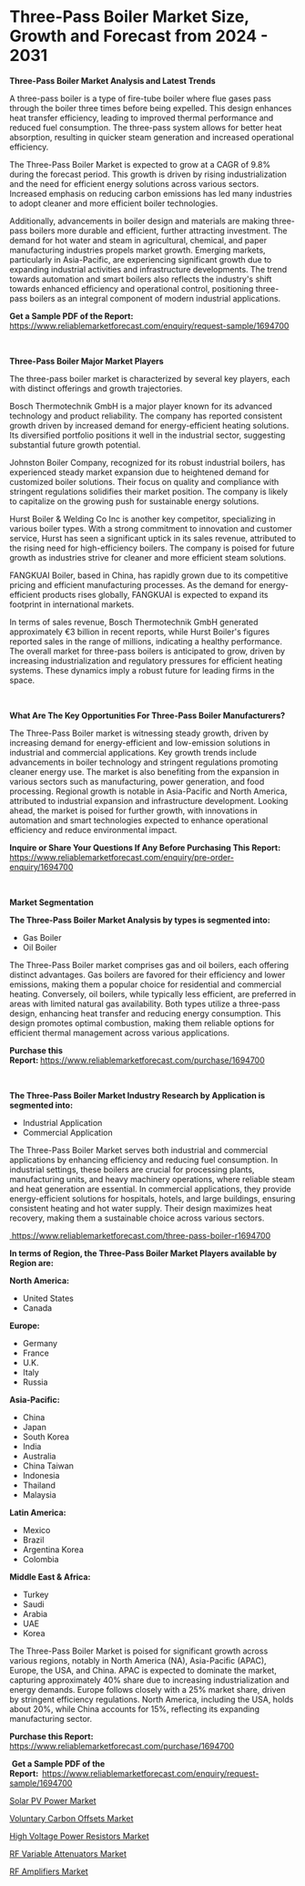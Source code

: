 <p><h1>Three-Pass Boiler Market Size, Growth and Forecast from 2024 - 2031</h1></p><p><strong>Three-Pass Boiler Market Analysis and Latest Trends</strong></p>
<p><p>A three-pass boiler is a type of fire-tube boiler where flue gases pass through the boiler three times before being expelled. This design enhances heat transfer efficiency, leading to improved thermal performance and reduced fuel consumption. The three-pass system allows for better heat absorption, resulting in quicker steam generation and increased operational efficiency.</p><p>The Three-Pass Boiler Market is expected to grow at a CAGR of 9.8% during the forecast period. This growth is driven by rising industrialization and the need for efficient energy solutions across various sectors. Increased emphasis on reducing carbon emissions has led many industries to adopt cleaner and more efficient boiler technologies.</p><p>Additionally, advancements in boiler design and materials are making three-pass boilers more durable and efficient, further attracting investment. The demand for hot water and steam in agricultural, chemical, and paper manufacturing industries propels market growth. Emerging markets, particularly in Asia-Pacific, are experiencing significant growth due to expanding industrial activities and infrastructure developments. The trend towards automation and smart boilers also reflects the industry's shift towards enhanced efficiency and operational control, positioning three-pass boilers as an integral component of modern industrial applications.</p></p>
<p><strong>Get a Sample PDF of the Report:&nbsp;</strong> <a href="https://www.reliablemarketforecast.com/enquiry/request-sample/1694700?utm_campaign=1283&utm_medium=2&utm_source=Github&utm_content=ia&utm_term=06102024&utm_id=three-pass-boiler">https://www.reliablemarketforecast.com/enquiry/request-sample/1694700</a></p>
<p>&nbsp;</p>
<p><strong>Three-Pass Boiler Major Market Players</strong></p>
<p><p>The three-pass boiler market is characterized by several key players, each with distinct offerings and growth trajectories. </p><p>Bosch Thermotechnik GmbH is a major player known for its advanced technology and product reliability. The company has reported consistent growth driven by increased demand for energy-efficient heating solutions. Its diversified portfolio positions it well in the industrial sector, suggesting substantial future growth potential.</p><p>Johnston Boiler Company, recognized for its robust industrial boilers, has experienced steady market expansion due to heightened demand for customized boiler solutions. Their focus on quality and compliance with stringent regulations solidifies their market position. The company is likely to capitalize on the growing push for sustainable energy solutions.</p><p>Hurst Boiler & Welding Co Inc is another key competitor, specializing in various boiler types. With a strong commitment to innovation and customer service, Hurst has seen a significant uptick in its sales revenue, attributed to the rising need for high-efficiency boilers. The company is poised for future growth as industries strive for cleaner and more efficient steam solutions.</p><p>FANGKUAI Boiler, based in China, has rapidly grown due to its competitive pricing and efficient manufacturing processes. As the demand for energy-efficient products rises globally, FANGKUAI is expected to expand its footprint in international markets.</p><p>In terms of sales revenue, Bosch Thermotechnik GmbH generated approximately €3 billion in recent reports, while Hurst Boiler's figures reported sales in the range of millions, indicating a healthy performance. The overall market for three-pass boilers is anticipated to grow, driven by increasing industrialization and regulatory pressures for efficient heating systems. These dynamics imply a robust future for leading firms in the space.</p></p>
<p>&nbsp;</p>
<p><strong>What Are The Key Opportunities For Three-Pass Boiler Manufacturers?</strong></p>
<p><p>The Three-Pass Boiler market is witnessing steady growth, driven by increasing demand for energy-efficient and low-emission solutions in industrial and commercial applications. Key growth trends include advancements in boiler technology and stringent regulations promoting cleaner energy use. The market is also benefiting from the expansion in various sectors such as manufacturing, power generation, and food processing. Regional growth is notable in Asia-Pacific and North America, attributed to industrial expansion and infrastructure development. Looking ahead, the market is poised for further growth, with innovations in automation and smart technologies expected to enhance operational efficiency and reduce environmental impact.</p></p>
<p><strong>Inquire or Share Your Questions If Any Before Purchasing This Report:</strong> <a href="https://www.reliablemarketforecast.com/enquiry/pre-order-enquiry/1694700?utm_campaign=1283&utm_medium=2&utm_source=Github&utm_content=ia&utm_term=06102024&utm_id=three-pass-boiler">https://www.reliablemarketforecast.com/enquiry/pre-order-enquiry/1694700</a></p>
<p>&nbsp;</p>
<p><strong>Market Segmentation</strong></p>
<p><strong>The Three-Pass Boiler Market Analysis by types is segmented into:</strong></p>
<p><ul><li>Gas Boiler</li><li>Oil Boiler</li></ul></p>
<p><p>The Three-Pass Boiler market comprises gas and oil boilers, each offering distinct advantages. Gas boilers are favored for their efficiency and lower emissions, making them a popular choice for residential and commercial heating. Conversely, oil boilers, while typically less efficient, are preferred in areas with limited natural gas availability. Both types utilize a three-pass design, enhancing heat transfer and reducing energy consumption. This design promotes optimal combustion, making them reliable options for efficient thermal management across various applications.</p></p>
<p><strong>Purchase this Report:&nbsp;</strong><a href="https://www.reliablemarketforecast.com/purchase/1694700?utm_campaign=1283&utm_medium=2&utm_source=Github&utm_content=ia&utm_term=06102024&utm_id=three-pass-boiler">https://www.reliablemarketforecast.com/purchase/1694700</a></p>
<p>&nbsp;</p>
<p><strong>The Three-Pass Boiler Market Industry Research by Application is segmented into:</strong></p>
<p><ul><li>Industrial Application</li><li>Commercial Application</li></ul></p>
<p><p>The Three-Pass Boiler Market serves both industrial and commercial applications by enhancing efficiency and reducing fuel consumption. In industrial settings, these boilers are crucial for processing plants, manufacturing units, and heavy machinery operations, where reliable steam and heat generation are essential. In commercial applications, they provide energy-efficient solutions for hospitals, hotels, and large buildings, ensuring consistent heating and hot water supply. Their design maximizes heat recovery, making them a sustainable choice across various sectors.</p></p>
<p><a href="https://www.reliablemarketforecast.com/three-pass-boiler-r1694700?utm_campaign=1283&utm_medium=2&utm_source=Github&utm_content=ia&utm_term=06102024&utm_id=three-pass-boiler">&nbsp;https://www.reliablemarketforecast.com/three-pass-boiler-r1694700</a></p>
<p><strong>In terms of Region, the Three-Pass Boiler Market Players available by Region are:</strong></p>
<p>
    <p> <strong> North America: </strong>
        <ul>
            <li>United States</li>
            <li>Canada</li>
        </ul>
        </p> 
    <p> <strong> Europe: </strong>
        <ul>
            <li>Germany</li>
            <li>France</li>
            <li>U.K.</li>
            <li>Italy</li>
            <li>Russia</li>
        </ul>
        </p> 
    <p> <strong> Asia-Pacific: </strong>
        <ul>
            <li>China</li>
            <li>Japan</li>
            <li>South Korea</li>
            <li>India</li>
            <li>Australia</li>
            <li>China Taiwan</li>
            <li>Indonesia</li>
            <li>Thailand</li>
            <li>Malaysia</li>
        </ul>
        </p> 
    <p> <strong> Latin America: </strong>
        <ul>
            <li>Mexico</li>
            <li>Brazil</li>
            <li>Argentina Korea</li>
            <li>Colombia</li>
        </ul>
        </p> 
    <p> <strong> Middle East & Africa: </strong>
        <ul>
            <li>Turkey</li>
            <li>Saudi</li>
            <li>Arabia</li>
            <li>UAE</li>
            <li>Korea</li>
        </ul>
    </p>
    </p>
<p><p>The Three-Pass Boiler Market is poised for significant growth across various regions, notably in North America (NA), Asia-Pacific (APAC), Europe, the USA, and China. APAC is expected to dominate the market, capturing approximately 40% share due to increasing industrialization and energy demands. Europe follows closely with a 25% market share, driven by stringent efficiency regulations. North America, including the USA, holds about 20%, while China accounts for 15%, reflecting its expanding manufacturing sector.</p></p>
<p><strong>Purchase this Report: </strong><a href="https://www.reliablemarketforecast.com/purchase/1694700?utm_campaign=1283&utm_medium=2&utm_source=Github&utm_content=ia&utm_term=06102024&utm_id=three-pass-boiler">https://www.reliablemarketforecast.com/purchase/1694700</a></p>
<p>&nbsp;<strong>Get a Sample PDF of the Report:&nbsp;&nbsp;</strong><a href="https://www.reliablemarketforecast.com/enquiry/request-sample/1694700?utm_campaign=1283&utm_medium=2&utm_source=Github&utm_content=ia&utm_term=06102024&utm_id=three-pass-boiler">https://www.reliablemarketforecast.com/enquiry/request-sample/1694700</a></p>
<p><strong></strong></p>
<p><p><a href="https://github.com/dringals/Market-Research-Report-List-6/blob/main/solar-pv-power-market.md?utm_campaign=1283&utm_medium=2&utm_source=Github&utm_content=ia&utm_term=06102024&utm_id=three-pass-boiler">Solar PV Power Market</a></p><p><a href="https://issuu.com/reportprime-2/docs/voluntary-carbon-offsets-market-siz_bc204410afd469?utm_campaign=1283&utm_medium=2&utm_source=Github&utm_content=ia&utm_term=06102024&utm_id=three-pass-boiler">Voluntary Carbon Offsets Market</a></p><p><a href="https://issuu.com/reportprime-2/docs/high-voltage-power-resistors-market_64fd6df7256998?utm_campaign=1283&utm_medium=2&utm_source=Github&utm_content=ia&utm_term=06102024&utm_id=three-pass-boiler">High Voltage Power Resistors Market</a></p><p><a href="https://www.linkedin.com/pulse/rf-variable-attenuators-industry-resonance-116-amplification-across-6x3rc?utm_campaign=1283&utm_medium=2&utm_source=Github&utm_content=ia&utm_term=06102024&utm_id=three-pass-boiler">RF Variable Attenuators Market</a></p><p><a href="https://www.linkedin.com/pulse/global-rf-amplifiers-market-trends-forecasts-strategic-analysis-hcfrc?utm_campaign=1283&utm_medium=2&utm_source=Github&utm_content=ia&utm_term=06102024&utm_id=three-pass-boiler">RF Amplifiers Market</a></p></p>
